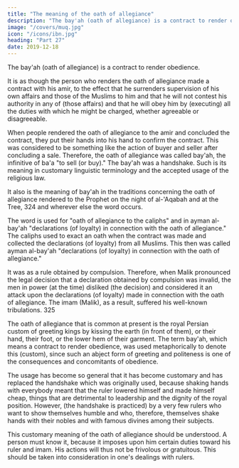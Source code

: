 ```yaml
---
title: "The meaning of the oath of allegiance"
description: "The bay'ah (oath of allegiance) is a contract to render obedience. It is as though the person who renders the oath of allegiance made a contract with his amir, to the effect that he surrenders supervision of his own affairs"
image: "/covers/muq.jpg"
icon: "/icons/ibn.jpg"
heading: "Part 27"
date: 2019-12-18
---
```




The bay'ah (oath of allegiance) is a contract to render obedience. 

It is as though the person who renders the oath of allegiance made a contract with his amir, to the effect that he surrenders supervision of his own affairs and those of the Muslims to him and that he will not contest his authority in any of (those affairs) and that he will obey him by (executing) all the duties with which he might be charged, whether agreeable or disagreeable.

When people rendered the oath of allegiance to the amir and concluded the contract, they put their hands into his hand to confirm the contract. This was considered to be something like the action of buyer and seller after concluding a sale. Therefore, the oath of allegiance was called bay'ah, the infinitive of ba'a "to sell (or buy)." The bay'ah was a handshake. Such is its meaning in customary linguistic terminology and the accepted usage of the religious law. 

It also is the meaning of bay'ah in the traditions concerning the oath of allegiance rendered to the Prophet on the night of al-'Aqabah and at the Tree, 324 and wherever else the word occurs.

The word is used for "oath of allegiance to the caliphs" and in ayman al-bay'ah "declarations (of loyalty) in connection with the oath of allegiance." The caliphs used to exact an oath when the contract was made and collected the declarations (of loyalty) from all Muslims. This then was called ayman al-bay'ah "declarations (of loyalty) in connection with the oath of allegiance." 

It was as a rule obtained by compulsion. Therefore, when Malik pronounced the legal decision that a declaration obtained by compulsion was invalid, the men in power (at the time) disliked (the decision) and considered it an attack upon the declarations (of loyalty) made in connection with the oath of allegiance. The imam (Malik), as a result, suffered his well-known tribulations. 325

The oath of allegiance that is common at present is the royal Persian custom of greeting kings by kissing the earth (in front of them), or their hand, their foot, or the lower hem of their garment. The term bay'ah, which means a contract to render obedience, was used metaphorically to denote this (custom), since such an abject form of greeting and politeness is one of the consequences and concomitants of obedience. 

The usage has become so general that it has become customary and has replaced the handshake which was originally used, because shaking hands with everybody meant that the ruler lowered himself and made himself cheap, things that are detrimental to leadership and the dignity of the royal position. However, (the handshake is practiced) by a very few rulers who want to show themselves humble and who, therefore, themselves shake hands with their nobles and with famous divines among their subjects.

This customary meaning of the oath of allegiance should be understood. A person must know it, because it imposes upon him certain duties toward his ruler and imam. His actions will thus not be frivolous or gratuitous. This should be taken into consideration in one's dealings with rulers.

